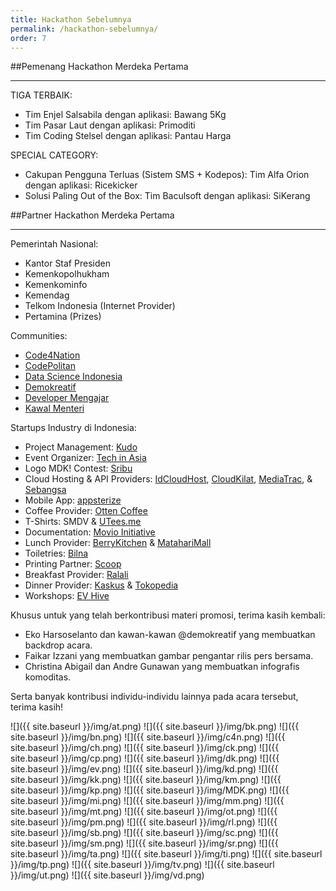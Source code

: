 ```yaml
---
title: Hackathon Sebelumnya
permalink: /hackathon-sebelumnya/
order: 7
---
```


##Pemenang Hackathon Merdeka Pertama
- - -
TIGA TERBAIK:

- Tim Enjel Salsabila dengan aplikasi: Bawang 5Kg
- Tim Pasar Laut dengan aplikasi: Primoditi
- Tim Coding Stelsel dengan aplikasi: Pantau Harga

SPECIAL CATEGORY:

- Cakupan Pengguna Terluas (Sistem SMS + Kodepos): Tim Alfa Orion dengan aplikasi: Ricekicker
- Solusi Paling Out of the Box: Tim Baculsoft dengan aplikasi: SiKerang

##Partner Hackathon Merdeka Pertama
- - -

Pemerintah Nasional:

- Kantor Staf Presiden 
- Kemenkopolhukham
- Kemenkominfo
- Kemendag
- Telkom Indonesia (Internet Provider)
- Pertamina (Prizes)

Communities:

- [Code4Nation](http://code4nation.id)
- [CodePolitan](http://codepolitan.com)
- [Data Science Indonesia](https://datascience.or.id)
- [Demokreatif](https://www.facebook.com/demokreatif)
- [Developer Mengajar](http://teknojurnal.com/developer-mengajar)
- [Kawal Menteri](http://kawalmenteri.org)

Startups Industry di Indonesia:

- Project Management: [Kudo](http://kudo.co.id)
- Event Organizer: [Tech in Asia](https://id.techinasia.com)
- Logo MDK! Contest: [Sribu](https://sribu.com)
- Cloud Hosting & API Providers: [IdCloudHost](https://idcloudhost.com), [CloudKilat](http://cloudkilat.id), [MediaTrac](http://mediatrac.co.id), & [Sebangsa](https://sebangsa.com)
- Mobile App: [appsterize](http://appsterize.com)
- Coffee Provider: [Otten Coffee](http://ottencoffee.co.id)
- T-Shirts: SMDV & [UTees.me](https://utees.me)
- Documentation: [Movio Initiative](http://movio-initiative.net)
- Lunch Provider: [BerryKitchen](http://berrykitchen.com) & [MatahariMall](https://mataharimall.com)
- Toiletries: [Bilna](http://bilna.com)
- Printing Partner: [Scoop](http://getscoop.com)
- Breakfast Provider: [Ralali](http://ralali.com)
- Dinner Provider: [Kaskus](https://kaskus.co.id) & [Tokopedia](https://tokopedia.com)
- Workshops: [EV Hive](https://www.facebook.com/East-Ventures-Hive-1768128830080613/timeline/)

Khusus untuk yang telah berkontribusi materi promosi, terima kasih kembali:

- Eko Harsoselanto dan kawan-kawan @demokreatif yang membuatkan backdrop acara.
- Faikar Izzani yang membuatkan gambar pengantar rilis pers bersama.
- Christina Abigail dan Andre Gunawan yang membuatkan infografis komoditas.

Serta banyak kontribusi individu-individu lainnya pada acara tersebut, terima kasih!

![]({{ site.baseurl }}/img/at.png)
![]({{ site.baseurl }}/img/bk.png)
![]({{ site.baseurl }}/img/bn.png)
![]({{ site.baseurl }}/img/c4n.png)
![]({{ site.baseurl }}/img/ch.png)
![]({{ site.baseurl }}/img/ck.png)
![]({{ site.baseurl }}/img/cp.png)
![]({{ site.baseurl }}/img/dk.png)
![]({{ site.baseurl }}/img/ev.png)
![]({{ site.baseurl }}/img/kd.png)
![]({{ site.baseurl }}/img/kk.png)
![]({{ site.baseurl }}/img/km.png)
![]({{ site.baseurl }}/img/kp.png)
![]({{ site.baseurl }}/img/MDK.png)
![]({{ site.baseurl }}/img/mi.png)
![]({{ site.baseurl }}/img/mm.png)
![]({{ site.baseurl }}/img/mt.png)
![]({{ site.baseurl }}/img/ot.png)
![]({{ site.baseurl }}/img/pm.png)
![]({{ site.baseurl }}/img/rl.png)
![]({{ site.baseurl }}/img/sb.png)
![]({{ site.baseurl }}/img/sc.png)
![]({{ site.baseurl }}/img/sm.png)
![]({{ site.baseurl }}/img/sr.png)
![]({{ site.baseurl }}/img/ta.png)
![]({{ site.baseurl }}/img/ti.png)
![]({{ site.baseurl }}/img/tp.png)
![]({{ site.baseurl }}/img/tv.png)
![]({{ site.baseurl }}/img/ut.png)
![]({{ site.baseurl }}/img/vd.png)
